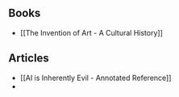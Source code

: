 ## Books
- [[The Invention of Art - A Cultural History]]

## Articles
- [[AI is Inherently Evil - Annotated Reference]]
- 